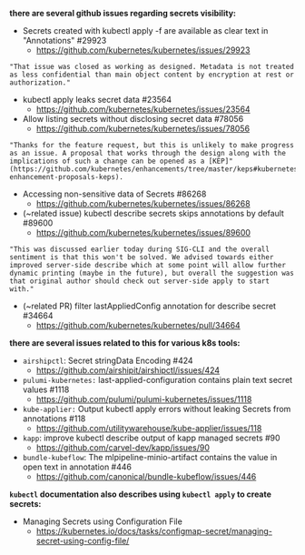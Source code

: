 **there are several github issues regarding secrets visibility:**
- Secrets created with kubectl apply -f are available as clear text in "Annotations" #29923
	- https://github.com/kubernetes/kubernetes/issues/29923
```
"That issue was closed as working as designed. Metadata is not treated as less confidential than main object content by encryption at rest or authorization."
```
- kubectl apply leaks secret data #23564
	- https://github.com/kubernetes/kubernetes/issues/23564
- Allow listing secrets without disclosing secret data #78056
	- https://github.com/kubernetes/kubernetes/issues/78056
```
"Thanks for the feature request, but this is unlikely to make progress as an issue. A proposal that works through the design along with the implications of such a change can be opened as a [KEP]"(https://github.com/kubernetes/enhancements/tree/master/keps#kubernetes-enhancement-proposals-keps).
```
- Accessing non-sensitive data of Secrets #86268
	- https://github.com/kubernetes/kubernetes/issues/86268
- (~related issue) kubectl describe secrets skips annotations by default #89600
	-  https://github.com/kubernetes/kubernetes/issues/89600
```
"This was discussed earlier today during SIG-CLI and the overall sentiment is that this won't be solved. We advised towards either improved server-side describe which at some point will allow further dynamic printing (maybe in the future), but overall the suggestion was that original author should check out server-side apply to start with."
```
- (~related PR) filter lastAppliedConfig annotation for describe secret #34664
	- https://github.com/kubernetes/kubernetes/pull/34664

**there are several issues related to this for various k8s tools:**
- `airshipctl`: Secret stringData Encoding #424
	- https://github.com/airshipit/airshipctl/issues/424
- `pulumi-kubernetes:` last-applied-configuration contains plain text secret values #1118
	- https://github.com/pulumi/pulumi-kubernetes/issues/1118
- `kube-applier:` Output kubectl apply errors without leaking Secrets from annotations #118
	- https://github.com/utilitywarehouse/kube-applier/issues/118
- `kapp`: improve kubectl describe output of kapp managed secrets #90
	- https://github.com/carvel-dev/kapp/issues/90
- `bundle-kubeflow`: The mlpipeline-minio-artifact contains the value in open text in annotation #446
	- https://github.com/canonical/bundle-kubeflow/issues/446

**`kubectl` documentation also describes using `kubectl apply` to create secrets:**
- Managing Secrets using Configuration File
	- https://kubernetes.io/docs/tasks/configmap-secret/managing-secret-using-config-file/

